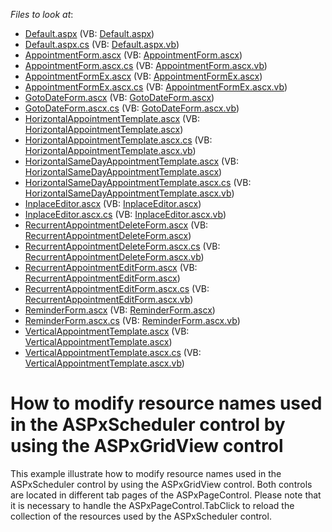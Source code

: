 <!-- default file list -->
*Files to look at*:

* [Default.aspx](./CS/WebSite/Default.aspx) (VB: [Default.aspx](./VB/WebSite/Default.aspx))
* [Default.aspx.cs](./CS/WebSite/Default.aspx.cs) (VB: [Default.aspx.vb](./VB/WebSite/Default.aspx.vb))
* [AppointmentForm.ascx](./CS/WebSite/DevExpress/ASPxSchedulerForms/AppointmentForm.ascx) (VB: [AppointmentForm.ascx](./VB/WebSite/DevExpress/ASPxSchedulerForms/AppointmentForm.ascx))
* [AppointmentForm.ascx.cs](./CS/WebSite/DevExpress/ASPxSchedulerForms/AppointmentForm.ascx.cs) (VB: [AppointmentForm.ascx.vb](./VB/WebSite/DevExpress/ASPxSchedulerForms/AppointmentForm.ascx.vb))
* [AppointmentFormEx.ascx](./CS/WebSite/DevExpress/ASPxSchedulerForms/AppointmentFormEx.ascx) (VB: [AppointmentFormEx.ascx](./VB/WebSite/DevExpress/ASPxSchedulerForms/AppointmentFormEx.ascx))
* [AppointmentFormEx.ascx.cs](./CS/WebSite/DevExpress/ASPxSchedulerForms/AppointmentFormEx.ascx.cs) (VB: [AppointmentFormEx.ascx.vb](./VB/WebSite/DevExpress/ASPxSchedulerForms/AppointmentFormEx.ascx.vb))
* [GotoDateForm.ascx](./CS/WebSite/DevExpress/ASPxSchedulerForms/GotoDateForm.ascx) (VB: [GotoDateForm.ascx](./VB/WebSite/DevExpress/ASPxSchedulerForms/GotoDateForm.ascx))
* [GotoDateForm.ascx.cs](./CS/WebSite/DevExpress/ASPxSchedulerForms/GotoDateForm.ascx.cs) (VB: [GotoDateForm.ascx.vb](./VB/WebSite/DevExpress/ASPxSchedulerForms/GotoDateForm.ascx.vb))
* [HorizontalAppointmentTemplate.ascx](./CS/WebSite/DevExpress/ASPxSchedulerForms/HorizontalAppointmentTemplate.ascx) (VB: [HorizontalAppointmentTemplate.ascx](./VB/WebSite/DevExpress/ASPxSchedulerForms/HorizontalAppointmentTemplate.ascx))
* [HorizontalAppointmentTemplate.ascx.cs](./CS/WebSite/DevExpress/ASPxSchedulerForms/HorizontalAppointmentTemplate.ascx.cs) (VB: [HorizontalAppointmentTemplate.ascx.vb](./VB/WebSite/DevExpress/ASPxSchedulerForms/HorizontalAppointmentTemplate.ascx.vb))
* [HorizontalSameDayAppointmentTemplate.ascx](./CS/WebSite/DevExpress/ASPxSchedulerForms/HorizontalSameDayAppointmentTemplate.ascx) (VB: [HorizontalSameDayAppointmentTemplate.ascx](./VB/WebSite/DevExpress/ASPxSchedulerForms/HorizontalSameDayAppointmentTemplate.ascx))
* [HorizontalSameDayAppointmentTemplate.ascx.cs](./CS/WebSite/DevExpress/ASPxSchedulerForms/HorizontalSameDayAppointmentTemplate.ascx.cs) (VB: [HorizontalSameDayAppointmentTemplate.ascx.vb](./VB/WebSite/DevExpress/ASPxSchedulerForms/HorizontalSameDayAppointmentTemplate.ascx.vb))
* [InplaceEditor.ascx](./CS/WebSite/DevExpress/ASPxSchedulerForms/InplaceEditor.ascx) (VB: [InplaceEditor.ascx](./VB/WebSite/DevExpress/ASPxSchedulerForms/InplaceEditor.ascx))
* [InplaceEditor.ascx.cs](./CS/WebSite/DevExpress/ASPxSchedulerForms/InplaceEditor.ascx.cs) (VB: [InplaceEditor.ascx.vb](./VB/WebSite/DevExpress/ASPxSchedulerForms/InplaceEditor.ascx.vb))
* [RecurrentAppointmentDeleteForm.ascx](./CS/WebSite/DevExpress/ASPxSchedulerForms/RecurrentAppointmentDeleteForm.ascx) (VB: [RecurrentAppointmentDeleteForm.ascx](./VB/WebSite/DevExpress/ASPxSchedulerForms/RecurrentAppointmentDeleteForm.ascx))
* [RecurrentAppointmentDeleteForm.ascx.cs](./CS/WebSite/DevExpress/ASPxSchedulerForms/RecurrentAppointmentDeleteForm.ascx.cs) (VB: [RecurrentAppointmentDeleteForm.ascx.vb](./VB/WebSite/DevExpress/ASPxSchedulerForms/RecurrentAppointmentDeleteForm.ascx.vb))
* [RecurrentAppointmentEditForm.ascx](./CS/WebSite/DevExpress/ASPxSchedulerForms/RecurrentAppointmentEditForm.ascx) (VB: [RecurrentAppointmentEditForm.ascx](./VB/WebSite/DevExpress/ASPxSchedulerForms/RecurrentAppointmentEditForm.ascx))
* [RecurrentAppointmentEditForm.ascx.cs](./CS/WebSite/DevExpress/ASPxSchedulerForms/RecurrentAppointmentEditForm.ascx.cs) (VB: [RecurrentAppointmentEditForm.ascx.vb](./VB/WebSite/DevExpress/ASPxSchedulerForms/RecurrentAppointmentEditForm.ascx.vb))
* [ReminderForm.ascx](./CS/WebSite/DevExpress/ASPxSchedulerForms/ReminderForm.ascx) (VB: [ReminderForm.ascx](./VB/WebSite/DevExpress/ASPxSchedulerForms/ReminderForm.ascx))
* [ReminderForm.ascx.cs](./CS/WebSite/DevExpress/ASPxSchedulerForms/ReminderForm.ascx.cs) (VB: [ReminderForm.ascx.vb](./VB/WebSite/DevExpress/ASPxSchedulerForms/ReminderForm.ascx.vb))
* [VerticalAppointmentTemplate.ascx](./CS/WebSite/DevExpress/ASPxSchedulerForms/VerticalAppointmentTemplate.ascx) (VB: [VerticalAppointmentTemplate.ascx](./VB/WebSite/DevExpress/ASPxSchedulerForms/VerticalAppointmentTemplate.ascx))
* [VerticalAppointmentTemplate.ascx.cs](./CS/WebSite/DevExpress/ASPxSchedulerForms/VerticalAppointmentTemplate.ascx.cs) (VB: [VerticalAppointmentTemplate.ascx.vb](./VB/WebSite/DevExpress/ASPxSchedulerForms/VerticalAppointmentTemplate.ascx.vb))
<!-- default file list end -->
# How to modify resource names used in the ASPxScheduler control by using the ASPxGridView control


<p>This example illustrate how to modify resource names used in the ASPxScheduler control by using the ASPxGridView control. Both controls are located in different tab pages of the ASPxPageControl. Please note that it is necessary to handle the ASPxPageControl.TabClick to reload the collection of the resources used by the ASPxScheduler control.</p>

<br/>


